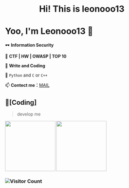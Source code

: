 <h1 align='center'> Hi! This is leonooo13</h1>
<h1> Yoo, I'm Leonooo13 👋</h1>

🕶️ **Information Security**

🌱 **CTF | HW | OWASP | TOP 10**

🤔  **Write and Coding** 

🔭 ``Python`` and ``C`` or ``C++``

📫 **Contect me：**<a href= "mailto:lidefree@qq.com">MAIL</a>
## 🌠[Coding]
> develop me
<div>
    <img height="165" align="left" src="https://github-readme-stats.vercel.app/api?username=leonooo13&theme=calm&show_icons=true" />
    <img height="165" src="https://github-readme-stats.vercel.app/api/top-langs/?username=leonooo13&hide=html,css,Jupyter+Notebook,ruby,javascript&theme=calm&langs_count=6&layout=compact" />
</div>
<h3 align='left'>

![Visitor Count](https://profile-counter.glitch.me/leonooo13/count.svg)

</h3>